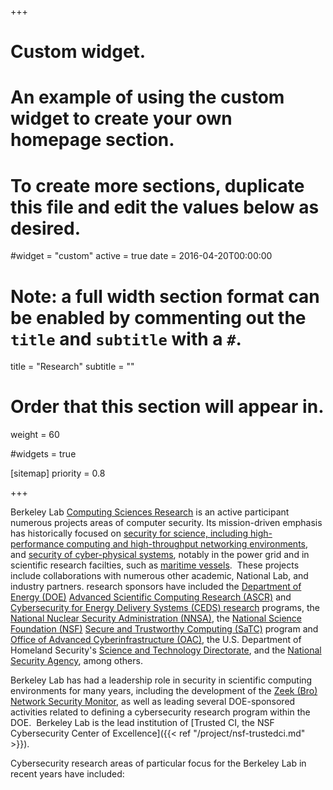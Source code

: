 +++
# Custom widget.
# An example of using the custom widget to create your own homepage section.
# To create more sections, duplicate this file and edit the values below as desired.
#widget = "custom"
active = true
date = 2016-04-20T00:00:00

# Note: a full width section format can be enabled by commenting out the `title` and `subtitle` with a `#`.
title = "Research"
subtitle = ""

# Order that this section will appear in.
weight = 60

#widgets = true

[sitemap]
priority = 0.8
 
+++

Berkeley Lab [Computing Sciences Research][CRD] is an active participant numerous projects areas of computer security. Its mission-driven emphasis has historically focused on [security for science, including high-performance computing and high-throughput networking environments](/research/scientific-computing), and [security of cyber-physical systems](/research/ceds/), notably in the power grid and in scientific research facilties, such as [maritime vessels](https://blog.trustedci.org/2023/01/announcing-2023-trusted-ci-annual.htm).  These projects include collaborations with numerous other academic, National Lab, and industry partners.  research sponsors have included the [Department of Energy (DOE)][DOE] [Advanced Scientific Computing Research (ASCR)][ASCR] and [Cybersecurity for Energy Delivery Systems (CEDS) research][CEDS research] programs, the [National Nuclear Security Administration (NNSA)](http://nnsa.energy.gov), the [National Science Foundation (NSF)][NSF]  [Secure and Trustworthy Computing (SaTC)](https://www.nsf.gov/funding/pgm_summ.jsp?from=fund&orgAbbr=NSF&pims_id=504709) program and [Office of Advanced Cyberinfrastructure (OAC)](https://www.nsf.gov/div/index.jsp?div=OAC), the U.S. Department of Homeland Security's [Science and Technology Directorate](https://www.dhs.gov/science-and-technology), and the [National Security Agency][NSA], among others.  

[ASCR]: https://science.osti.gov/ascr/
[CEDS research]: https://www.energy.gov/ceser/activities/cybersecurity-critical-energy-infrastructure/cybersecurity-research-development-and
[DOE]: https://www.energy.gov
[NSA]: https://www.nsa.gov
[NNSA]: https://nnsa.energy.gov
[NSF]: https://www.nsf.gov

Berkeley Lab has had a leadership role in security in scientific computing environments for many years, including the development of the [Zeek (Bro) Network Security Monitor][Zeek], as well as leading several DOE-sponsored activities related to defining a cybersecurity research program within the DOE.  <!--More recently, Berkeley Lab led the coordination of the ["Cyber research" Enterprise Cyber Capability (ECC)][iJC3] of the DOE-wide Integrated Joint Cybersecurity Coordination Center (iJC3) — a sponsored research program involving ten DOE National Laboratories as performers.-->  Berkeley Lab is the lead institution of [Trusted CI, the NSF Cybersecurity Center of Excellence]({{< ref "/project/nsf-trustedci.md" >}}).

[CRD]: https://crd.lbl.gov
[Zeek]: https://www.zeek.org
[iJC3]: https:/ijc3.lbl.gov

Cybersecurity research areas of particular focus for the Berkeley Lab in recent years have included:


